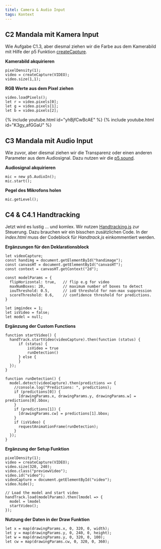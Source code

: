 ```yaml
---
titel: Camera & Audio Input
tags: Kontext
---
```


## C2 Mandala mit Kamera Input
Wie Aufgabe C1.3, aber diesmal ziehen wir die Farbe aus dem Kamerabild mit Hilfe der p5 Funktion [createCapture](https://p5js.org/reference/p5/createCapture).

**Kamerabild akquirieren**

```
pixelDensity(1);
video = createCapture(VIDEO);
video.size(1,1);
```

**RGB Werte aus dem Pixel ziehen**

```
video.loadPixels();
let r = video.pixels[0]; 
let g = video.pixels[1];
let b = video.pixels[2];
```

{% include youtube.html id="yhBjfCwBcAE" %}
{% include youtube.html id="K3gy_afGGaU" %}
## C3 Mandala mit Audio Input
Wie zuvor, aber diesmal ziehen wir die Transparenz oder einen anderen Parameter aus dem Audiosignal. Dazu nutzen wir die [p5.sound](https://p5js.org/reference/#/libraries/p5.sound).

**Audiosignal akquirieren**
```
mic = new p5.AudioIn();
mic.start();
```

**Pegel des Mikrofons holen**
```
mic.getLevel();
```

## C4 & C4.1 Handtracking
Jetzt wird es lustig … und komlex. Wir nutzen [Handtracking.js](https://github.com/victordibia/handtrack.js/) zur Steuerung. Dazu brauchen wir ein bisschen zusätzlichen Code. In der *ìndex.html* muss der Codeblock für *Handtrack.js* einkommentiert werden.

**Ergänzungen für den Deklarationsblock**
```
let videoCapture;
const handimg = document.getElementById("handimage");
const canvasHT = document.getElementById("canvasHT");
const context = canvasHT.getContext("2d");

const modelParams = {
  flipHorizontal: true,   // flip e.g for video  
  maxNumBoxes: 20,        // maximum number of boxes to detect
  iouThreshold: 0.5,      // ioU threshold for non-max suppression
  scoreThreshold: 0.6,    // confidence threshold for predictions.
}

let imgindex = 1;
let isVideo = false;
let model = null;
```

**Ergänzung der Custom Functions**
```
function startVideo() {
  handTrack.startVideo(videoCapture).then(function (status) {
      if (status) {
          isVideo = true
          runDetection()
      } else {
      }
  });
}

function runDetection() {
  model.detect(videoCapture).then(predictions => {
    //console.log("Predictions: ", predictions);
    if (predictions[0]) {
      [drawingParams.x, drawingParams.y, drawingParams.w] = predictions[0].bbox;
    }
    if (predictions[1]) {
      [drawingParams.cw] = predictions[1].bbox;
    }
    if (isVideo) {
      requestAnimationFrame(runDetection);
    }
  });
}
```

**Ergänzung der Setup Funktion**
```
pixelDensity(1);
video = createCapture(VIDEO);
video.size(320, 240);
video.class("previewVideo");
video.id("video");
videoCapture = document.getElementById("video");
video.hide();

// Load the model and start video
handTrack.load(modelParams).then(lmodel => {
  model = lmodel
  startVideo();
});
```

**Nutzung der Daten in der Draw Funktion**
```
let x = map(drawingParams.x, 0, 320, 0, width);
let y = map(drawingParams.y, 0, 240, 0, height);
let w = map(drawingParams.y, 0, 320, 0, 100);
let cw = map(drawingParams.cw, 0, 320, 0, 360);
```